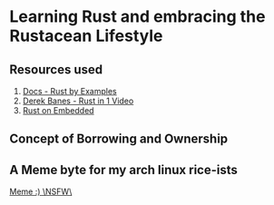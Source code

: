 # Learning Rust and embracing the Rustacean Lifestyle

## Resources used

1. [Docs - Rust by Examples](https://doc.rust-lang.org/rust-by-example/index.html)
2. [Derek Banes - Rust in 1 Video](https://www.youtube.com/watch?v=ygL_xcavzQ4)
3. [Rust on Embedded](https://www.youtube.com/playlist?list=PLWf59aJ8RCttoERQlw8VEM1xweGJKeaEI)

## Concept of Borrowing and Ownership

## A Meme byte for my arch linux rice-ists

[Meme :\) \\NSFW\\](https://www.youtube.com/watch?v=bPZ6ix949rg&pp=ygUNcnVzdCBlbWJlZGRlZA%3D%3D)
